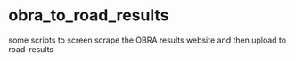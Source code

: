 # obra_to_road_results
some scripts to screen scrape the OBRA results website and then upload to road-results
